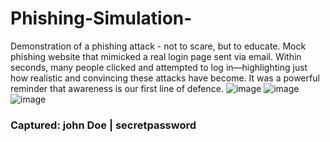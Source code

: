 # Phishing-Simulation-
Demonstration of a phishing attack - not to scare, but to educate. Mock phishing website that mimicked a real login page sent via email. Within seconds, many people clicked and attempted to log in—highlighting just how realistic and convincing these attacks have become. It was a powerful reminder that awareness is our first line of defence.
![image](https://github.com/user-attachments/assets/a84937e6-7072-4523-aac8-61c13de33c49)
![image](https://github.com/user-attachments/assets/b5a3876f-2cd4-43a9-8172-34d823d55e51)
![image](https://github.com/user-attachments/assets/d9fd5b12-d974-437e-8a87-aff79bc44b96)
### Captured: john Doe | secretpassword



